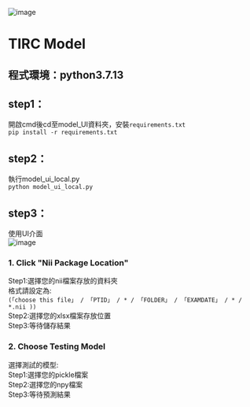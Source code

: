 ![image](https://github.com/tircra3/model/raw/main/model_img/TIRClogo.png)
# TIRC Model
## 程式環境：python3.7.13 <br>
## step1：<br>
開啟cmd後cd至model_UI資料夾，安裝`requirements.txt` <br>
`pip install -r requirements.txt` <br>
## step2：<br>
執行model_ui_local.py <br>
`python model_ui_local.py`
## step3：<br>
使用UI介面 <br>
![image](https://github.com/tircra3/model/raw/main/model_img/UI.png)

### 1. Click "Nii Package Location" <br>
Step1:選擇您的nii檔案存放的資料夾 <br>
格式請設定為: <br>
`(「choose this file」 / 「PTID」 / * / 「FOLDER」 / 「EXAMDATE」 / * / *.nii ))` <br>
Step2:選擇您的xlsx檔案存放位置 <br>
Step3:等待儲存結果 <br>

### 2. Choose Testing Model <br>
選擇測試的模型: <br>
Step1:選擇您的pickle檔案 <br>
Step2:選擇您的npy檔案 <br>
Step3:等待預測結果 <br>
